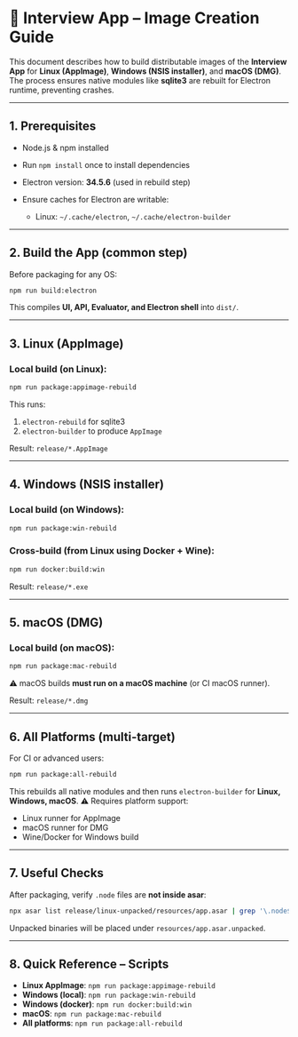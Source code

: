 # 🚀 Interview App – Image Creation Guide

This document describes how to build distributable images of the **Interview App** for **Linux (AppImage)**, **Windows (NSIS installer)**, and **macOS (DMG)**.
The process ensures native modules like **sqlite3** are rebuilt for Electron runtime, preventing crashes.

---

## 1. Prerequisites

* Node.js & npm installed
* Run `npm install` once to install dependencies
* Electron version: **34.5.6** (used in rebuild step)
* Ensure caches for Electron are writable:

  * Linux: `~/.cache/electron`, `~/.cache/electron-builder`

---

## 2. Build the App (common step)

Before packaging for any OS:

```bash
npm run build:electron
```

This compiles **UI, API, Evaluator, and Electron shell** into `dist/`.

---

## 3. Linux (AppImage)

### Local build (on Linux):

```bash
npm run package:appimage-rebuild
```

This runs:

1. `electron-rebuild` for sqlite3
2. `electron-builder` to produce `AppImage`

Result: `release/*.AppImage`

---

## 4. Windows (NSIS installer)

### Local build (on Windows):

```bash
npm run package:win-rebuild
```

### Cross-build (from Linux using Docker + Wine):

```bash
npm run docker:build:win
```

Result: `release/*.exe`

---

## 5. macOS (DMG)

### Local build (on macOS):

```bash
npm run package:mac-rebuild
```

⚠️ macOS builds **must run on a macOS machine** (or CI macOS runner).

Result: `release/*.dmg`

---

## 6. All Platforms (multi-target)

For CI or advanced users:

```bash
npm run package:all-rebuild
```

This rebuilds all native modules and then runs `electron-builder` for **Linux, Windows, macOS**.
⚠️ Requires platform support:

* Linux runner for AppImage
* macOS runner for DMG
* Wine/Docker for Windows build

---

## 7. Useful Checks

After packaging, verify `.node` files are **not inside asar**:

```bash
npx asar list release/linux-unpacked/resources/app.asar | grep '\.node$' || echo "✅ No native binaries inside asar"
```

Unpacked binaries will be placed under `resources/app.asar.unpacked`.

---

## 8. Quick Reference – Scripts

* **Linux AppImage**: `npm run package:appimage-rebuild`
* **Windows (local)**: `npm run package:win-rebuild`
* **Windows (docker)**: `npm run docker:build:win`
* **macOS**: `npm run package:mac-rebuild`
* **All platforms**: `npm run package:all-rebuild`
